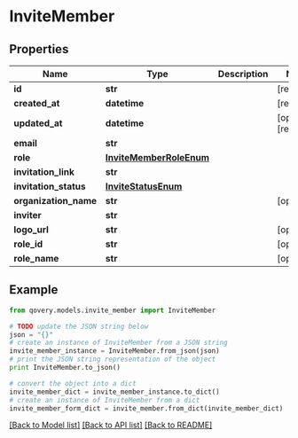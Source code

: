 # InviteMember


## Properties
Name | Type | Description | Notes
------------ | ------------- | ------------- | -------------
**id** | **str** |  | [readonly] 
**created_at** | **datetime** |  | [readonly] 
**updated_at** | **datetime** |  | [optional] [readonly] 
**email** | **str** |  | 
**role** | [**InviteMemberRoleEnum**](InviteMemberRoleEnum.md) |  | 
**invitation_link** | **str** |  | 
**invitation_status** | [**InviteStatusEnum**](InviteStatusEnum.md) |  | 
**organization_name** | **str** |  | [optional] 
**inviter** | **str** |  | 
**logo_url** | **str** |  | [optional] 
**role_id** | **str** |  | [optional] 
**role_name** | **str** |  | [optional] 

## Example

```python
from qovery.models.invite_member import InviteMember

# TODO update the JSON string below
json = "{}"
# create an instance of InviteMember from a JSON string
invite_member_instance = InviteMember.from_json(json)
# print the JSON string representation of the object
print InviteMember.to_json()

# convert the object into a dict
invite_member_dict = invite_member_instance.to_dict()
# create an instance of InviteMember from a dict
invite_member_form_dict = invite_member.from_dict(invite_member_dict)
```
[[Back to Model list]](../README.md#documentation-for-models) [[Back to API list]](../README.md#documentation-for-api-endpoints) [[Back to README]](../README.md)


